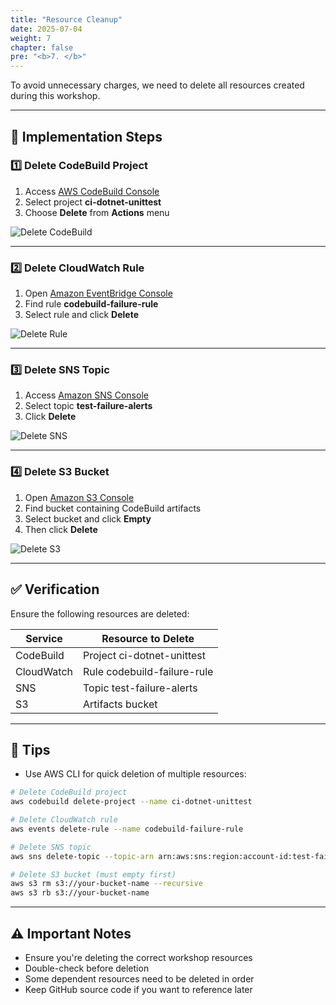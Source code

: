 ```yaml
---
title: "Resource Cleanup"
date: 2025-07-04
weight: 7
chapter: false
pre: "<b>7. </b>"
---
```


To avoid unnecessary charges, we need to delete all resources created during this workshop.

---

## 🔧 Implementation Steps

### 1️⃣ Delete CodeBuild Project

1. Access [AWS CodeBuild Console](https://console.aws.amazon.com/codebuild)
2. Select project **ci-dotnet-unittest**
3. Choose **Delete** from **Actions** menu

![Delete CodeBuild](/images/7-cleanup/delete-codebuild.png)

---

### 2️⃣ Delete CloudWatch Rule

1. Open [Amazon EventBridge Console](https://console.aws.amazon.com/events)
2. Find rule **codebuild-failure-rule**
3. Select rule and click **Delete**

![Delete Rule](/images/7-cleanup/delete-rule.png)

---

### 3️⃣ Delete SNS Topic

1. Access [Amazon SNS Console](https://console.aws.amazon.com/sns)
2. Select topic **test-failure-alerts**
3. Click **Delete**

![Delete SNS](/images/7-cleanup/delete-sns.png)

---

### 4️⃣ Delete S3 Bucket

1. Open [Amazon S3 Console](https://s3.console.aws.amazon.com)
2. Find bucket containing CodeBuild artifacts
3. Select bucket and click **Empty**
4. Then click **Delete**

![Delete S3](/images/7-cleanup/delete-s3.png)

---

## ✅ Verification

Ensure the following resources are deleted:

| Service | Resource to Delete |
|---------|-------------------|
| CodeBuild | Project ci-dotnet-unittest |
| CloudWatch | Rule codebuild-failure-rule |
| SNS | Topic test-failure-alerts |
| S3 | Artifacts bucket |

---

## 🧠 Tips

- Use AWS CLI for quick deletion of multiple resources:

```bash
# Delete CodeBuild project
aws codebuild delete-project --name ci-dotnet-unittest

# Delete CloudWatch rule
aws events delete-rule --name codebuild-failure-rule

# Delete SNS topic
aws sns delete-topic --topic-arn arn:aws:sns:region:account-id:test-failure-alerts

# Delete S3 bucket (must empty first)
aws s3 rm s3://your-bucket-name --recursive
aws s3 rb s3://your-bucket-name
```

---

## ⚠️ Important Notes

- Ensure you're deleting the correct workshop resources
- Double-check before deletion
- Some dependent resources need to be deleted in order
- Keep GitHub source code if you want to reference later
